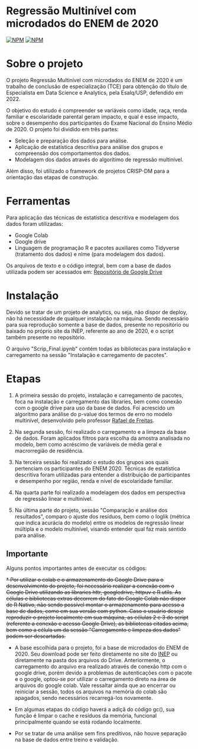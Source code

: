 # Regressão Multinível com microdados do ENEM de 2020

[![NPM](https://img.shields.io/static/v1?label=author&message=Eliabe%20Rocha&color=red)](https://eliaberocha.netlify.app/)
[![NPM](https://img.shields.io/npm/l/react)](https://github.com/Eliabe-Rocha/Multilevel_Regression_ENEM/blob/main/LICENSE)


# Sobre o projeto

<p>O projeto Regressão Multinível com microdados do ENEM de 2020 é um trabalho de conclusão de especialização (TCE) para obtenção do título de Especialista em Data Science e Analytics, pela Esalq/USP, defendido em 2022.</p>

O objetivo do estudo é compreender se variáveis como idade, raça, renda familiar e escolaridade parental geram impacto, e qual é esse impacto, sobre o desempenho dos participantes do Exame Nacional do Ensino Médio de 2020. 
O projeto foi dividido em três partes:
* Seleção e preparação dos dados para análise.
* Aplicação de estatística descritiva para análise dos grupos e compreensão dos comportamentos dos dados.
* Modelagem dos dados através do algorítimo de regressão multinível.

<p>Além disso, foi utilizado o framework de projetos CRISP-DM para a orientação das etapas de construção.</p>

# Ferramentas
Para aplicação das técnicas de estatística descritiva e modelagem dos dados foram utilizadas:
* Google Colab
* Google drive
* Linguagem de programação R e pacotes auxiliares como Tidyverse (tratamento dos dados) e nlme (para modelagem dos dados).

Os arquivos de texto e o código integral, bem com a base de dados utilizada podem ser acessados em:
[Repositório de Google Drive](https://drive.google.com/drive/folders/1L43ax_uqrvddX7_-XV3s539nBg_yW7Gb)



# Instalação

<p>Devido se tratar de um projeto de analytics, ou seja, não dispor de deploy, não há necessidade de qualquer instalação na máquina. Sendo necessário para sua reprodução somente a base de dados, presente no repositório ou baixado no próprio site da INEP, referente ao ano de 2020, e o script também presente no repositório.</p>
<p>O arquivo "Scrip_Final.ipynb" contém todas as bibliotecas para instalação e carregamento na sessão "Instalação e carregamento de pacotes".</p>


# Etapas

1. A primeira sessão do projeto, instalação e carregamento de pacotes, foca na instalação e carregamento das libraries, bem como conexão com o google drive para uso da base de dados. Foi acrescido um algoritmo para análise do p-value dos termos de erro no modelo multinível, desenvolvido pelo professor [Rafael de Freitas](https://www.linkedin.com/in/rafael-de-freitas-souza-a1465a1a8/).

2. Na segunda sessão, foi realizado o carregamento e a limpeza da base de dados. Foram aplicados filtros para escolha da amostra analisada no modelo, bem como acréscimo de variáveis de média geral e macrorregião de residência.

3. Na terceira sessão foi realizado o estudo dos grupos aos quais pertenciam os participantes do ENEM 2020. Técnicas de estatística descritiva foram utilizadas para entender a distribuição de participantes e desempenho por região, renda e nível de escolaridade familiar.

4. Na quarta parte foi realizado a modelagem dos dados em perspectiva de regressão linear e multinível.

5. Na última parte do projeto, sessão "Comparação e análise dos resultados", comparo o ajuste dos resíduos, bem como o loglik (métrica que indica acurácia do modelo) entre os modelos de regressão linear múltipla e o modelo multinível, visando entender qual faz mais sentido para análise.

## Importante

Alguns pontos importantes antes de executar os códigos:




<strike> 
* Por utilizar o colab e o armazenamento do Google Drive para o desenvolvimento do projeto, foi necessário realizar a conexão com o Google Drive utilizando as libraries httr, googledrive, httpuv e R.utils.
As células e  bibliotecas extras decorrem do fato do Google Colab não dispor de R Nativo, não sendo possível montar o armazenamento para acesso a base de dados, como em sua versão com python.
Caso o usuário deseje reproduzir o projeto localmente em sua máquina, as células 2 e 3 do script (referente a conexão e acesso Google Drive), as bibliotecas citadas acima, bem como a célula um da sessão "Carregamento e limpeza dos dados" podem ser descartadas.
</strike> 

* A base escolhida para o projeto, foi a base de microdados do ENEM de 2020. Seu download pode ser feito diretamente no site do [INEP](https://www.gov.br/inep/pt-br/acesso-a-informacao/dados-abertos/microdados/enem) ou diretamente na pasta dos arquivos do Drive. Anteriormente, o carregamento do arquivo era realizado através de conexão http com o google drive, porém devido a problemas de autenticações com o pacote e o google, optou-se por utilizar o carregamento direto na área de arquivos do google colab.
Vale ressaltar ainda que ao encerrar ou reiniciar a sessão, todos os arquivos na memória do colab são apagados, sendo necessários recarregá-los novamente.

* Em algumas etapas do código haverá a adiçã do código gc(), sua função é limpar o cache e resíduos da memória, funcional principalmente quando se está rodando localmente.

* Por se tratar de uma análise sem fins preditivos, não houve separação na base de dados entre treino e validação.
